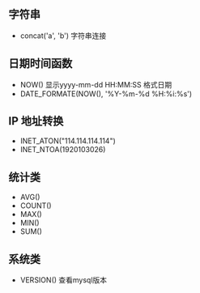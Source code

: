 ## 字符串
- concat('a', 'b') 字符串连接



## 日期时间函数

- NOW()  显示yyyy-mm-dd HH:MM:SS 格式日期
- DATE_FORMATE(NOW(), '%Y-%m-%d %H:%i:%s')



## IP 地址转换

- INET_ATON("114.114.114.114")
- INET_NTOA(1920103026)



## 统计类

- AVG()
- COUNT()
- MAX()
- MIN()
- SUM()



## 系统类

- VERSION()   查看mysql版本



